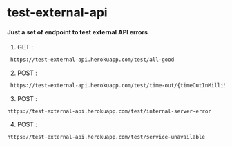 # test-external-api
#### Just a set of endpoint to test external API errors

1. GET : 
```sh
 https://test-external-api.herokuapp.com/test/all-good
```
2. POST :
 ```sh
  https://test-external-api.herokuapp.com/test/time-out/{timeOutInMilliSeconds}
 ```
3. POST : 
```sh 
https://test-external-api.herokuapp.com/test/internal-server-error
```
4. POST : 
 ```sh 
 https://test-external-api.herokuapp.com/test/service-unavailable
 ```

